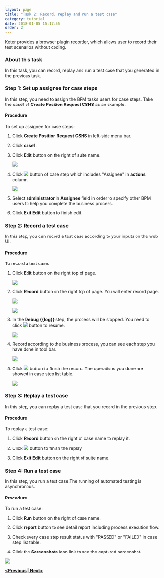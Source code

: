 ```yaml
---
layout: page
title: "Task 2: Record, replay and run a test case"
category: tutorial
date: 2018-01-05 15:17:55
order: 2
---
```


Keter provides a browser plugin recorder, which allows user to record their test scenarios without coding.

### About this task

  In this task, you can record, replay and run a test case that you generated in the previous task.
  
### Step 1: Set up assignee for case steps

  In this step, you need to assign the BPM tasks users for case steps. Take the case1 of **Create Position Request CSHS** as an example.
  
#### Procedure

To set up assignee for case steps:

 1. Click **Create Position Request CSHS** in left-side menu bar.
 
 2. Click **case1**.
 
 3. Click **Edit** button on the right of suite name.
 
    ![][test_case_step_table]
 
 4. Click ![][test_case_step_edit_button] button of case step which includes "Assignee" in **actions** column.
 
    ![][test_case_step_table2]
 
 5. Select **administrator** in **Assignee** field in order to specify other BPM users to help you complete the business process.
 
 6. Click **Exit Edit** button to finish edit.
 
 
### Step 2: Record a test case

  In this step, you can record a test case according to your inputs on the web UI.
 
#### Procedure 

To record a test case: 

  1. Click **Edit** button on the right top of page.
  
     ![][test_case_step_table]
  
  2. Click **Record**  button on the right top of page. You will enter record page.
  
     ![][test_case_step_table2]
     
     ![][test_record_page]
  
  3. In the **Debug \{\{log\}\}** step, the process will be stopped. You need to click ![][test_case_record_resume] button to resume.
   
     ![][test_case_record_plugin]
  
  4. Record according to the business process, you can see each step you have done in tool bar.
  
      ![][test_case_record_plugin2]
  
  5. Click ![][test_record_stop] button to finish the record. The operations you done are showed in case step list table.
  
     ![][test_record_steps]
  
### Step 3: Replay a test case

  In this step, you can replay a test case that you record in the previous step.
 
#### Procedure 

To replay a test case:

  1. Click **Record** button on the right of case name to replay it.
  
  2. Click ![][test_record_stop] button to finish the replay.
  
  3. Click **Exit Edit** button on the right of suite name.
  
### Step 4: Run a test case

   In this step, you run a test case.The running of automated testing is asynchronous.
   
#### Procedure

To run a test case:

 1. Click **Run** button on the right of case name.
  
 2. Click **report** button to see detail report including process execution flow.  
 
 3. Check every case step result status with "PASSED" or "FAILED" in case step list table. 
 
 4. Click the **Screenshots** icon link to see the captured screenshot.
  
![][tutorial_running_result]
  
  
**[<Previous][2] [\| Next>][3]**

[test_case_step_edit_button]: ../images/test/test_case_step_edit_button.PNG
[test_case_step_table]: ../images/test/test_case_step_table.PNG
[test_case_step_table2]: ../images/test/test_case_step_table2.PNG
[tutorial_case_run_button]: ../images/tutorial/tutorial_case_run_button.PNG
[tutorial_running_result]: ../images/tutorial/tutorial_running_result.PNG
[1]: ../test/test-record-and-replay-a-test-case.html
[2]: tutorial-create-a-test-project-and-generate-test-cases.html
[3]: tutorial-set-up-checkstyle.html
[test_case_step_table]: ../images/test/test_case_step_table.PNG
[test_case_step_table2]: ../images/test/test_case_step_table2.PNG   
[test_case_record_resume]: ../images/test/test_case_record_resume.PNG
[test_case_record_plugin]: ../images/test/test_case_record_plugin.PNG
[test_case_record_plugin2]: ../images/test/test_case_record_plugin2.PNG
[test_record_stop]: ../images/test/test_record_stop.PNG
[test_record_steps]: ../images/test/test_record_steps.PNG
[test_case_record_button]: ../images/test/test_case_record_button.PNG
[test_record_page]: ../images/test/test_record_page.PNG

